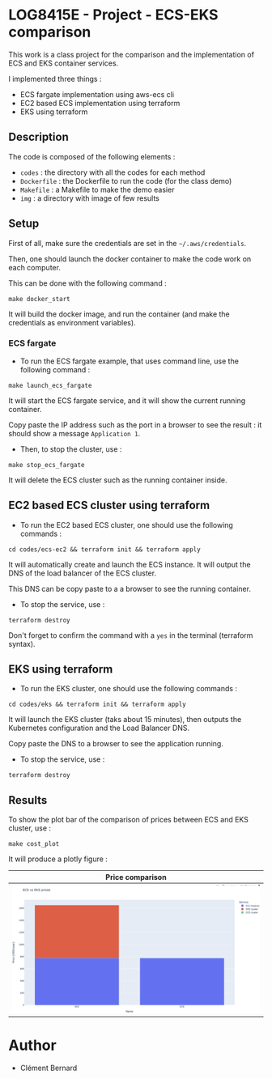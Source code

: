 # LOG8415E - Project - ECS-EKS comparison

This work is a class project for the comparison and the implementation of ECS and EKS container services. 

I implemented three things : 

- ECS fargate implementation using aws-ecs cli
- EC2 based ECS implementation using terraform 
- EKS using terraform



## Description 

The code is composed of the following elements : 

- `codes` : the directory with all the codes for each method
- `Dockerfile` : the Dockerfile to run the code (for the class demo)
- `Makefile` : a Makefile to make the demo easier 
- `img` : a directory with image of few results 


## Setup 

First of all, make sure the credentials are set in the `~/.aws/credentials`. 

Then, one should launch the docker container to make the code work on each computer. 

This can be done with the following command : 

```shell
make docker_start
```
It will build the docker image, and run the container (and make the credentials as environment variables). 

### ECS fargate 

- To run the ECS fargate example, that uses command line, use the following command : 

```shell
make launch_ecs_fargate
```

It will start the ECS fargate service, and it will show the current running container. 

Copy paste the IP address such as the port in a browser to see the result : it should show a message `Application 1`. 

- Then, to stop the cluster, use : 

```shell
make stop_ecs_fargate
```

It will delete the ECS cluster such as the running container inside.


## EC2 based ECS cluster using terraform

- To run the EC2 based ECS cluster, one should use the following commands : 

```shell
cd codes/ecs-ec2 && terraform init && terraform apply
```

It will automatically create and launch the ECS instance. It will output the DNS of the load balancer of the ECS cluster. 

This DNS can be copy paste to a a browser to see the running container. 

- To stop the service, use : 

```shell
terraform destroy
```
Don't forget to confirm the command with a `yes` in the terminal (terraform syntax). 


## EKS using terraform 

- To run the EKS cluster, one should use the following commands : 

```shell
cd codes/eks && terraform init && terraform apply
```

It will launch the EKS cluster (taks about 15 minutes), then outputs the Kubernetes configuration and the Load Balancer DNS. 

Copy paste the DNS to a browser to see the application running. 

- To stop the service, use : 

```shell
terraform destroy
```




## Results 

To show the plot bar of the comparison of prices between ECS and EKS cluster, use : 

```shell
make cost_plot
```

It will produce a plotly figure : 


| Price comparison |  
|---|  
| ![](./img/prices.png) | 






# Author 

- Clément Bernard 

